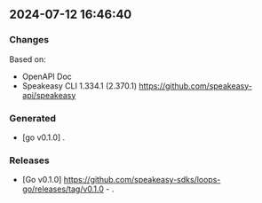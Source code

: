 

## 2024-07-12 16:46:40
### Changes
Based on:
- OpenAPI Doc  
- Speakeasy CLI 1.334.1 (2.370.1) https://github.com/speakeasy-api/speakeasy
### Generated
- [go v0.1.0] .
### Releases
- [Go v0.1.0] https://github.com/speakeasy-sdks/loops-go/releases/tag/v0.1.0 - .